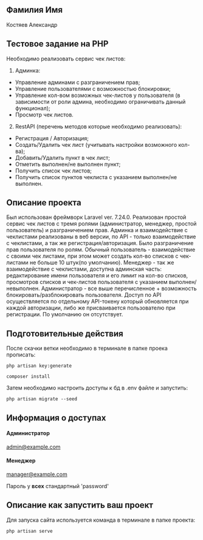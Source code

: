 ## Фамилия Имя

Костяев Александр

## Тестовое задание на PHP

Необходимо реализовать сервис чек листов:
1. Админка:
- Управление админами с разграничением прав;
- Управление пользователями с возможностью блокировки;
- Управление кол-вом возможных чек-листов у пользователя (в зависимости от
роли админа, необходимо ограничивать данный функционал);
- Просмотр чек листов.
2. RestAPI (перечень методов которые необходимо реализовать):
- Регистрация / Авторизация;
- Создать/Удалить чек лист (учитывать настройки возможного кол-ва);
- Добавить/Удалить пункт в чек лист;
- Отметить выполнен/не выполнен пункт;
- Получить список чек листов;
- Получить список пунктов чеклиста с указанием выполнен/не выполнен.

## Описание проекта

Был использован фреймворк Laravel ver. 7.24.0. Реализован простой сервис чек листов с тремя ролями (администратор, менеджер, простой пользователь) и разграничением прав. 
Админка и взаимодействие с чеклистами реализованы в веб версии, по API - только взаимодействие с чеклистами, а так же регистрация/авторизация.
Было разграничение прав пользователя по ролям. Обычный пользователь - взаимодействие с своими чек листами, при этом может создать кол-во списков с чек-листами не больше 10 штук(по умолчанию). Менеджер - так же взаимодействие с чеклистами, доступна админская часть: редактирование имени пользователя и его лимит на кол-во списков, просмотров списков и чек-листов пользователя с указанием выполнен/невыполнен. Администратор - все выше перечисленное + возможность блокировать/разблокировать пользователя.
Доступ по API осуществляется по отдельному API-токену который обновляется при каждой авторизации, либо же присваивается пользователю при регистрации. По умолчанию он отсутствует.

## Подготовительные действия

После скачки ветки необходимо в терминале в папке проека прописать:
```
php artisan key:generate
```
```
composer install
```
Затем необходимо настроить доступы к бд в .env файле и запустить:
```
php artisan migrate --seed
```


## Информация о доступах
#### Администратор
admin@example.com

#### Менеджер
manager@example.com

Пароль у **всех** стандартный 'password'

## Описание как запустить ваш проект
Для запуска сайта используется команда в терминале в папке проекта:
```
php artisan serve
```
